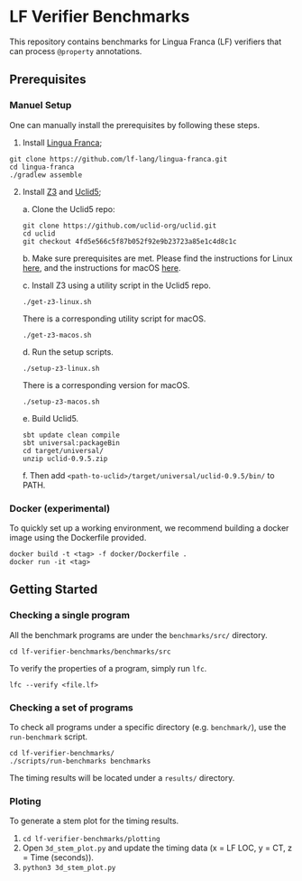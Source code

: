 # LF Verifier Benchmarks
This repository contains benchmarks for Lingua Franca (LF) verifiers that can
process `@property` annotations.

## Prerequisites

### Manuel Setup
One can manually install the prerequisites by following these steps.

1. Install [Lingua Franca](https://www.lf-lang.org);
```
git clone https://github.com/lf-lang/lingua-franca.git
cd lingua-franca
./gradlew assemble
```

2. Install [Z3](https://github.com/Z3Prover/z3) and
   [Uclid5](https://github.com/uclid-org/uclid);

   a. Clone the Uclid5 repo:

   ```
   git clone https://github.com/uclid-org/uclid.git
   cd uclid
   git checkout 4fd5e566c5f87b052f92e9b23723a85e1c4d8c1c
   ```

   b. Make sure prerequisites are met.
   Please find the instructions for Linux [here](https://github.com/uclid-org/uclid#installation-of-prerequisites-on-linux), and the instructions for macOS [here](https://github.com/uclid-org/uclid#installation-of-prerequisites-on-mac).

   c. Install Z3 using a utility script in the Uclid5 repo.

   ```
   ./get-z3-linux.sh
   ```

   There is a corresponding utility script for macOS.

   ```
   ./get-z3-macos.sh
   ```

   d. Run the setup scripts.

   ```
   ./setup-z3-linux.sh
   ```

   There is a corresponding version for macOS.

   ```
   ./setup-z3-macos.sh
   ```

   e. Build Uclid5.

   ```
   sbt update clean compile
   sbt universal:packageBin
   cd target/universal/
   unzip uclid-0.9.5.zip
   ```

   f. Then add `<path-to-uclid>/target/universal/uclid-0.9.5/bin/` to PATH.

### Docker (experimental)
To quickly set up a working environment, we recommend building a docker image
using the Dockerfile provided.
```
docker build -t <tag> -f docker/Dockerfile .
docker run -it <tag>
```

## Getting Started

### Checking a single program
All the benchmark programs are under the `benchmarks/src/` directory.
```
cd lf-verifier-benchmarks/benchmarks/src
```
To verify the properties of a program, simply run `lfc`.
```
lfc --verify <file.lf>
```

### Checking a set of programs
To check all programs under a specific directory (e.g. `benchmark/`), use the
`run-benchmark` script.
```
cd lf-verifier-benchmarks/
./scripts/run-benchmarks benchmarks
```
The timing results will be located under a `results/` directory.

### Ploting
To generate a stem plot for the timing results.
1. `cd lf-verifier-benchmarks/plotting`
1. Open `3d_stem_plot.py` and update the timing data (x = LF LOC, y = CT, z =
   Time (seconds)).
2. `python3 3d_stem_plot.py`
